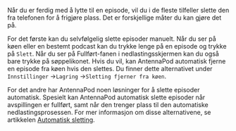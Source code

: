 Når du er ferdig med å lytte til en episode, vil du i de fleste tilfeller slette den fra telefonen for å frigjøre plass. Det er forskjellige måter du kan gjøre det på.

For det første kan du selvfølgelig slette episoder manuelt. Når du ser på køen eller en bestemt podcast kan du trykke lenge på en episode og trykke på `Slett`. Når du ser på Fullført-fanen i nedlastingsskjermen kan du også bare trykke på søppelikonet. Hvis du vil, kan AntennaPod automatisk fjerne en episode fra køen hvis den slettes. Du finner dette alternativet under `Innstillinger` →`Lagring` →`Sletting fjerner fra køen`.

For det andre har AntennaPod noen løsninger for å slette episoder automatisk. Spesielt kan AntennaPod automatisk slette episoder når avspillingen er fullført, samt når den trenger plass til den automatiske nedlastingsprosessen. For mer informasjon om disse alternativene, se artikkelen [Automatisk sletting](/documentation/automation/deletion).
